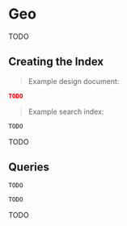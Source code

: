 # Geo

TODO

## Creating the Index

> Example design document:

```json
TODO
```

> Example search index:

```javascript
TODO
```

TODO

## Queries

```shell
TODO
```

```python
TODO
```

TODO

